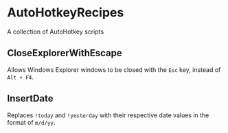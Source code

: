 # AutoHotkeyRecipes
A collection of AutoHotkey scripts

## CloseExplorerWithEscape

Allows Windows Explorer windows to be closed with the `Esc` key, instead of `Alt + F4`.

## InsertDate

Replaces `!today` and `!yesterday` with their respective date values in the format of `m/d/yy`.